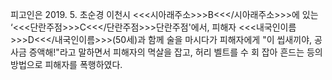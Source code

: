 피고인은 2019. 5. 초순경 이천시 <<<시아래주소>>>B<<</시아래주소>>>에 있는 ‘<<<단란주점>>>C<<</단란주점>>>단란주점'에서, 피해자 <<<내국인이름>>>D<<</내국인이름>>>(50세)과 함께 술을 마시다가 피해자에게 "이 씹새끼야, 공사금 증액해!"라고 말하면서 피해자의 멱살을 잡고, 허리 벨트를 수 회 잡아 흔드는 등의 방법으로 피해자를 폭행하였다.
